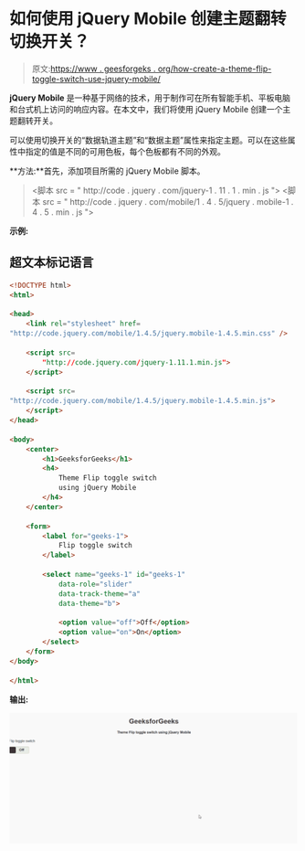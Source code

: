 # 如何使用 jQuery Mobile 创建主题翻转切换开关？

> 原文:[https://www . geesforgeks . org/how-create-a-theme-flip-toggle-switch-use-jquery-mobile/](https://www.geeksforgeeks.org/how-to-create-a-theme-flip-toggle-switch-using-jquery-mobile/)

**jQuery Mobile** 是一种基于网络的技术，用于制作可在所有智能手机、平板电脑和台式机上访问的响应内容。在本文中，我们将使用 jQuery Mobile 创建一个主题翻转开关。

可以使用切换开关的“数据轨道主题”和“数据主题”属性来指定主题。可以在这些属性中指定的值是不同的可用色板，每个色板都有不同的外观。

**方法:**首先，添加项目所需的 jQuery Mobile 脚本。

> <link rel="”stylesheet”" href="”http://code.jquery.com/mobile/1.4.5/jquery.mobile-1.4.5.min.css”/">
> <脚本 src = " http://code . jquery . com/jquery-1 . 11 . 1 . min . js "></脚本>
> <脚本 src = " http://code . jquery . com/mobile/1 . 4 . 5/jquery . mobile-1 . 4 . 5 . min . js "></脚本>

**示例:**

## 超文本标记语言

```html
<!DOCTYPE html>
<html>

<head>
    <link rel="stylesheet" href=
"http://code.jquery.com/mobile/1.4.5/jquery.mobile-1.4.5.min.css" />

    <script src=
        "http://code.jquery.com/jquery-1.11.1.min.js">
    </script>

    <script src=
"http://code.jquery.com/mobile/1.4.5/jquery.mobile-1.4.5.min.js">
    </script>
</head>

<body>
    <center>
        <h1>GeeksforGeeks</h1>
        <h4>
            Theme Flip toggle switch
            using jQuery Mobile
        </h4>
    </center>

    <form>
        <label for="geeks-1">
            Flip toggle switch
        </label>

        <select name="geeks-1" id="geeks-1"
            data-role="slider" 
            data-track-theme="a" 
            data-theme="b">

            <option value="off">Off</option>
            <option value="on">On</option>
        </select>
    </form>
</body>

</html>
```

**输出:**

![](img/bdab18c29d4a4b6ae0e92d5c520077bc.png)
